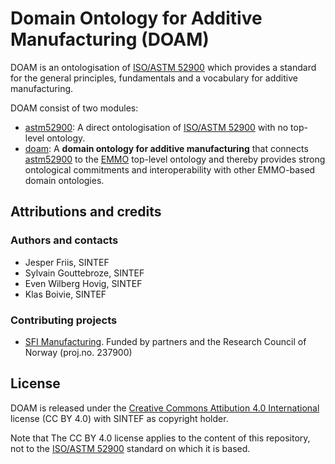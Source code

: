 Domain Ontology for Additive Manufacturing (DOAM)
=================================================
DOAM is an ontologisation of [ISO/ASTM 52900] which provides a
standard for the general principles, fundamentals and a vocabulary for
additive manufacturing.

DOAM consist of two modules:
* [astm52900]: A direct ontologisation of [ISO/ASTM 52900] with no top-level
  ontology.
* [doam]: A **domain ontology for additive manufacturing** that connects
  [astm52900] to the [EMMO] top-level ontology and thereby provides
  strong ontological commitments and interoperability with other EMMO-based
  domain ontologies.



Attributions and credits
------------------------

### Authors and contacts
* Jesper Friis, SINTEF
* Sylvain Gouttebroze, SINTEF
* Even Wilberg Hovig, SINTEF
* Klas Boivie, SINTEF

### Contributing projects
* [SFI Manufacturing].  Funded by partners and the Research Council of Norway
  (proj.no. 237900)


License
-------
DOAM is released under the [Creative Commons Attibution 4.0
International] license (CC BY 4.0) with SINTEF as copyright holder.

Note that The CC BY 4.0 license applies to the content of this
repository, not to the [ISO/ASTM 52900] standard on which it is based.



[astm52900]: astm52900.ttl
[doam]: doam.ttl
[EMMO]: https://github.com/emmo-repo/EMMO
[SFI Manufacturing]: https://www.sfimanufacturing.no/
[ISO/ASTM 52900]: https://www.iso.org/obp/ui/#iso:std:iso-astm:52900:ed-2:v1:en
[Creative Commons Attibution 4.0 International]: https://creativecommons.org/licenses/by/4.0/legalcode
